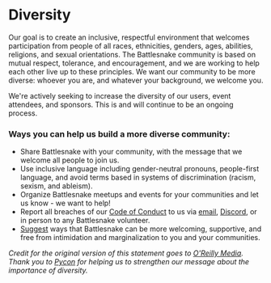 # Diversity

Our goal is to create an inclusive, respectful environment that welcomes participation from people of all races, ethnicities, genders, ages, abilities, religions, and sexual orientations. The Battlesnake community is based on mutual respect, tolerance, and encouragement, and we are working to help each other live up to these principles. We want our community to be more diverse: whoever you are, and whatever your background, we welcome you.

We're actively seeking to increase the diversity of our users, event attendees, and sponsors. This is and will continue to be an ongoing process.

### Ways you can help us build a more diverse community:

* Share Battlesnake with your community, with the message that we welcome all people to join us.
* Use inclusive language including gender-neutral pronouns, people-first language, and avoid terms based in systems of discrimination (racism, sexism, and ableism).
* Organize Battlesnake meetups and events for your communities and let us know - we want to help!
* Report all breaches of our [Code of Conduct](policies/conduct.md) to us via [email](mailto:report@battlesnake.com), [Discord](https://play.battlesnake.com/discord/), or in person to any Battlesnake volunteer.
* [Suggest](mailto:hello@battlesnake.com) ways that Battlesnake can be more welcoming, supportive, and free from intimidation and marginalization to you and your communities.

_Credit for the original version of this statement goes to [O'Reilly Media](http://assets.en.oreilly.com/1/eventprovider/1/ConfDiversity.pdf). Thank you to [Pycon](https://us.pycon.org/2019/about/diversity/) for helping us to strengthen our message about the importance of diversity._
